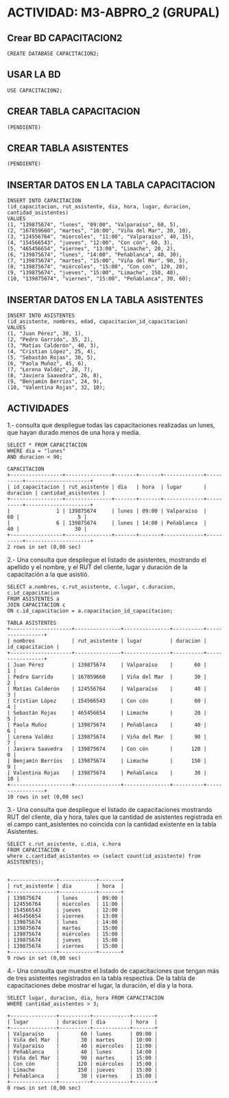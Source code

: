 # ACTIVIDAD: M3-ABPRO_2 (GRUPAL)

## Crear BD CAPACITACION2

    CREATE DATABASE CAPACITACION2;

## USAR LA BD

    USE CAPACITACION2;

## CREAR TABLA CAPACITACION

    (PENDIENTE)

## CREAR TABLA ASISTENTES

    (PENDIENTE)

## INSERTAR DATOS EN LA TABLA CAPACITACION

    INSERT INTO CAPACITACION
    (id_capacitacion, rut_asistente, dia, hora, lugar, duracion, cantidad_asistentes)
    VALUES
    (1, "139875674", "lunes", "09:00", "Valparaíso", 60, 5),
    (2, "167859660", "martes", "10:00", "Viña del Mar", 30, 10),
    (3, "124556764", "miercoles", "11:00", "Valparaíso", 40, 15),
    (4, "154566543", "jueves", "12:00", "Con cón", 60, 3),
    (5, "465456654", "viernes", "13:00", "Limache", 20, 2),
    (6, "139875674", "lunes", "14:00", "Peñablanca", 40, 30),
    (7, "139875674", "martes", "15:00", "Viña del Mar", 90, 5),
    (8, "139875674", "miércoles", "15:00", "Con cón", 120, 20),
    (9, "139875674", "jueves", "15:00", "Limache", 150, 40),
    (10, "139875674", "viernes", "15:00", "Peñablanca", 30, 60);

## INSERTAR DATOS EN LA TABLA ASISTENTES

    INSERT INTO ASISTENTES
    (id_asistente, nombres, edad, capacitacion_id_capacitacion)
    VALUES
    (1, "Juan Pérez", 30, 1),
    (2, "Pedro Garrido", 35, 2),
    (3, "Matías Calderón", 40, 3),
    (4, "Cristian López", 25, 4),
    (5, "Sebastán Rojas", 30, 5),
    (6, "Paola Muñoz", 45, 6),
    (7, "Lorena Valdéz", 28, 7),
    (8, "Javiera Saavedra", 26, 8),
    (9, "Benjamín Berríos", 24, 9),
    (10, "Valentina Rojas", 32, 10);

## ACTIVIDADES

1.-  consulta que despliegue todas las capacitaciones realizadas un lunes, que hayan durado menos de una hora y media.

    SELECT * FROM CAPACITACION
    WHERE dia = "lunes"
    AND duracion < 90;

    CAPACITACION
    +-----------------+---------------+-------+-------+-------------+----------+---------------------+
    | id_capacitacion | rut_asistente | dia   | hora  | lugar       | duracion | cantidad_asistentes |
    +-----------------+---------------+-------+-------+-------------+----------+---------------------+
    |               1 | 139875674     | lunes | 09:00 | Valparaíso  |       60 |                   5 |
    |               6 | 139875674     | lunes | 14:00 | Peñablanca  |       40 |                  30 |
    +-----------------+---------------+-------+-------+-------------+----------+---------------------+
    2 rows in set (0,00 sec)

2.- Una consulta que despliegue el listado de asistentes, mostrando el apellido y el nombre, y el RUT del cliente, lugar y duración de la capacitación a la que asistió.

    SELECT a.nombres, c.rut_asistente, c.lugar, c.duracion, c.id_capacitacion
    FROM ASISTENTES a
    JOIN CAPACITACION c
    ON c.id_capacitacion = a.capacitacion_id_capacitacion;

    TABLA ASISTENTES
    +--------------------+---------------+---------------+----------+-----------------+
    | nombres            | rut_asistente | lugar         | duracion | id_capacitacion |
    +--------------------+---------------+---------------+----------+-----------------+
    | Juan Pérez         | 139875674     | Valparaíso    |       60 |               1 |
    | Pedro Garrido      | 167859660     | Viña del Mar  |       30 |               2 |
    | Matías Calderón    | 124556764     | Valparaíso    |       40 |               3 |
    | Cristian López     | 154566543     | Con cón       |       60 |               4 |
    | Sebastán Rojas     | 465456654     | Limache       |       20 |               5 |
    | Paola Muñoz        | 139875674     | Peñablanca    |       40 |               6 |
    | Lorena Valdéz      | 139875674     | Viña del Mar  |       90 |               7 |
    | Javiera Saavedra   | 139875674     | Con cón       |      120 |               8 |
    | Benjamín Berríos   | 139875674     | Limache       |      150 |               9 |
    | Valentina Rojas    | 139875674     | Peñablanca    |       30 |              10 |
    +--------------------+---------------+---------------+----------+-----------------+
    10 rows in set (0,00 sec)

3.- Una consulta que despliegue el listado de capacitaciones mostrando RUT del cliente, día y hora, tales que la cantidad de asistentes registrada en el campo cant_asistentes no coincida con la cantidad existente en la tabla Asistentes.

    SELECT c.rut_asistente, c.dia, c.hora
    FROM CAPACITACION c
    where c.cantidad_asistentes <> (select count(id_asistente) from ASISTENTES);

    
    +---------------+------------+-------+
    | rut_asistente | dia        | hora  |
    +---------------+------------+-------+
    | 139875674     | lunes      | 09:00 |
    | 124556764     | miercoles  | 11:00 |
    | 154566543     | jueves     | 12:00 |
    | 465456654     | viernes    | 13:00 |
    | 139875674     | lunes      | 14:00 |
    | 139875674     | martes     | 15:00 |
    | 139875674     | miércoles  | 15:00 |
    | 139875674     | jueves     | 15:00 |
    | 139875674     | viernes    | 15:00 |
    +---------------+------------+-------+
    9 rows in set (0,00 sec)

4.- Una consulta que muestre el listado de capacitaciones que tengan más de tres
asistentes registrados en la tabla respectiva. De la tabla de capacitaciones debe mostrar
el lugar, la duración, el día y la hora.

    SELECT lugar, duracion, dia, hora FROM CAPACITACION
    WHERE cantidad_asistentes > 3;

    +---------------+----------+------------+-------+
    | lugar         | duracion | dia        | hora  |
    +---------------+----------+------------+-------+
    | Valparaíso    |       60 | lunes      | 09:00 |
    | Viña del Mar  |       30 | martes     | 10:00 |
    | Valparaíso    |       40 | miercoles  | 11:00 |
    | Peñablanca    |       40 | lunes      | 14:00 |
    | Viña del Mar  |       90 | martes     | 15:00 |
    | Con cón       |      120 | miércoles  | 15:00 |
    | Limache       |      150 | jueves     | 15:00 |
    | Peñablanca    |       30 | viernes    | 15:00 |
    +---------------+----------+------------+-------+
    8 rows in set (0,00 sec)
